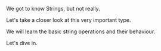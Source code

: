 We got to know Strings, but not really.

Let's take a closer look at this very important type.

We will learn the basic string operations and their behaviour.



Let's dive in.